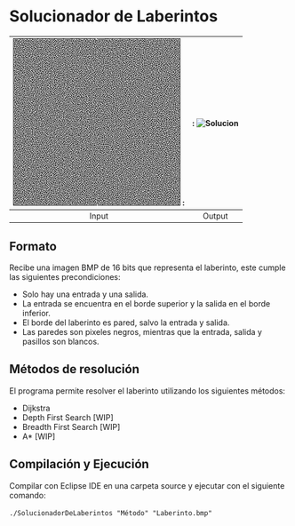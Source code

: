 Solucionador de Laberintos
=============================
 


 ![Laberinto](https://github.com/Lukas-De-Angelis-Riva/Solucionador/blob/master/Laberintote.bmp) :|: ![Solucion](https://github.com/Lukas-De-Angelis-Riva/Solucionador/blob/master/SOLUCIONLaberintote.bmp) 
:-------------------------:|:-------------------------:
Input           |  Output

Formato
----------

Recibe una imagen BMP de 16 bits que representa el laberinto, este cumple las siguientes precondiciones:

* Solo hay una entrada y una salida.
* La entrada se encuentra en el borde superior y la salida en el borde inferior.
* El borde del laberinto es pared, salvo la entrada y salida.
* Las paredes son pixeles negros, mientras que la entrada, salida y pasillos son blancos.


Métodos de resolución
---------------------

El programa permite resolver el laberinto utilizando los siguientes métodos:
* Dijkstra
* Depth First Search [WIP]
* Breadth First Search [WIP]
* A* [WIP]


Compilación y Ejecución
-----------------------

Compilar con Eclipse IDE en una carpeta source y ejecutar con el siguiente comando:

`./SolucionadorDeLaberintos "Método" "Laberinto.bmp"`
